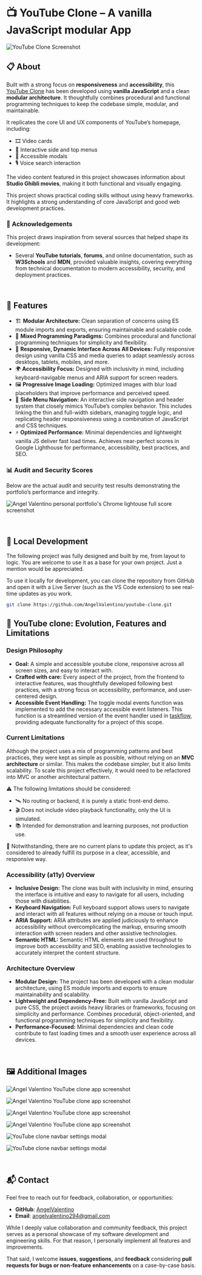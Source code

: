 # 📺 YouTube Clone – A vanilla JavaScript modular App

![YouTube Clone Screenshot](./docs/assets/images/youtube-home-screenshot.jpg)

## 📋 About

Built with a strong focus on **responsiveness** and **accessibility**, this [YouTube Clone](https://youtube-clone1.pages.dev/) has been developed using **vanilla JavaScript** and a clean **modular architecture**. It thoughtfully combines procedural and functional programming techniques to keep the codebase simple, modular, and maintainable.

It replicates the core UI and UX components of YouTube’s homepage, including:

- 🎞️ Video cards  
- 📂 Interactive side and top menus  
- 💬 Accessible modals  
- 🎙️ Voice search interaction  

The video content featured in this project showcases information about **Studio Ghibli movies**, making it both functional and visually engaging.

This project shows practical coding skills without using heavy frameworks. It highlights a strong understanding of core JavaScript and good web development practices.

### 🌟 Acknowledgements

This project draws inspiration from several sources that helped shape its development:

- Several **YouTube tutorials**, **forums**, and online documentation, such as **W3Schools** and **MDN**, provided valuable insights, covering everything from technical documentation to modern accessibility, security, and deployment practices.

<br>

## 🚀 Features

- 🏗️  **Modular Architecture:** Clean separation of concerns using ES module imports and exports, ensuring maintainable and scalable code.
- 🧩 **Mixed Programming Paradigms:** Combines procedural and functional programming techniques for simplicity and flexibility.
- 📱 **Responsive, Dynamic Interface Across All Devices:** Fully responsive design using vanilla CSS and media queries to adapt seamlessly across desktops, tablets, mobiles, and more.
- 🌍 **Accessibility Focus:** Designed with inclusivity in mind, including keyboard-navigable menus and ARIA support for screen readers.
- 🖼️ **Progressive Image Loading:** Optimized images with blur load placeholders that improve performance and perceived speed.
- 🧰 **Side Menu Navigation:** An interactive side navigation and header system that closely mimics YouTube’s complex behavior. This includes linking the thin and full-width sidebars, managing toggle logic, and replicating header responsiveness using a combination of JavaScript and CSS techniques.
- ⚡ **Optimized Performance:** Minimal dependencies and lightweight vanilla JS deliver fast load times. Achieves near-perfect scores in Google Lighthouse for performance, accessibility, best practices, and SEO.

### 📊 Audit and Security Scores

Below are the actual audit and security test results demonstrating the portfolio’s performance and integrity.

![Angel Valentino personal portfolio's Chrome lightouse full score screenshot](./docs/assets/images/project-audit-score.jpg)




<br>

## 🧪 Local Development

The following project was fully designed and built by me, from layout to logic. You are welcome to use it as a base for your own project. Just a mention would be appreciated.

To use it locally for development, you can clone the repository from GitHub and open it with a Live Server (such as the VS Code extension) to see real-time updates as you work.

```bash
git clone https://github.com/AngelValentino/youtube-clone.git
```

## 🌱 YouTube clone: Evolution, Features and Limitations

### Design Philosophy

- **Goal:** A simple and accessible youtube clone, responsive across all screen sizes, and easy to interact with.
- **Crafted with care:** Every aspect of the project, from the frontend to interactive features, was thoughtfully developed following best practices, with a strong focus on accessibility, performance, and user-centered design.
- **Accessible Event Handling:** The toggle modal events function was implemented to add the necessary accessible event listeners. This function is a streamlined version of the event handler used in [taskflow](https://github.com/AngelValentino/TaskFlow), providing adequate functionality for a project of this scope.

### Current Limitations

Although the project uses a mix of programming patterns and best practices, they were kept as simple as possible, without relying on an **MVC architecture** or similar. This makes the codebase simpler, but it also limits scalability. To scale this project effectively, it would need to be refactored into MVC or another architectural pattern.

⚠️ The following limitations should be considered:

- 🛰️ No routing or backend, it is purely a static front-end demo.
- 🎬 Does not include video playback functionality, only the UI is simulated.
- 📚 Intended for demonstration and learning purposes, not production use.

📌 Notwithstanding, there are no current plans to update this project, as it's considered to already fulfill its purpose in a clear, accessible, and responsive way.

### Accessibility (a11y) Overview

- **Inclusive Design:** The clone was built with inclusivity in mind, ensuring the interface is intuitive and easy to navigate for all users, including those with disabilities.
- **Keyboard Navigation:** Full keyboard support allows users to navigate and interact with all features without relying on a mouse or touch input.
- **ARIA Support:** ARIA attributes are applied judiciously to enhance accessibility without overcomplicating the markup, ensuring smooth interaction with screen readers and other assistive technologies.
- **Semantic HTML:** Semantic HTML elements are used throughout to improve both accessibility and SEO, enabling assistive technologies to accurately interpret the content structure.


### Architecture Overview

- **Modular Design:** The project has been developed with a clean modular architecture, using ES module imports and exports to ensure maintainability and scalability.
- **Lightweight and Dependency-Free:** Built with vanilla JavaScript and pure CSS, the project avoids heavy libraries or frameworks, focusing on simplicity and performance. Combines procedural, object-oriented, and functional programming techniques for simplicity and flexibility.
- **Performance-Focused:** Minimal dependencies and clean code contribute to fast loading times and a smooth user experience across all devices.

<br>

## 🖼️ Additional Images

![Angel Valentino YouTube clone app screenshot](./docs/assets/images/side-menu-modal.jpg)

![Angel Valentino YouTube clone app screenshot](./docs/assets/images/side-menu-thin.jpg)

![Angel Valentino YouTube clone app screenshot](./docs/assets/images/navbar-settings.jpg)

![Angel Valentino YouTube clone app screenshot](./docs/assets/images/navbar-voice-search.jpg)

![YouTube clone navbar settings modal](./docs/assets/images/progessive-image-loading-1.jpg)

![YouTube clone navbar settings modal](./docs/assets/images/progessive-image-loading-2.jpg)

<br>

## 📬 Contact

Feel free to reach out for feedback, collaboration, or opportunities:

- **GitHub**: [AngelValentino](https://github.com/AngelValentino)  
- **Email**: angelvalentino294@gmail.com

While I deeply value collaboration and community feedback, this project serves as a personal showcase of my software development and engineering skills. For that reason, I personally implement all features and improvements.

That said, I welcome **issues**, **suggestions**, and **feedback** considering **pull requests for bugs or non-feature enhancements** on a case-by-case basis.
